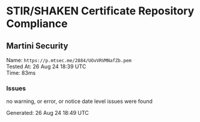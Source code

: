 # STIR/SHAKEN Certificate Repository Compliance

## Martini Security

Name: `https://p.mtsec.me/2884/UOvVRVMNafZb.pem`\
Tested At: 26 Aug 24 18:39 UTC\
Time: 83ms

### Issues

no warning, or error, or notice date level issues were found

Generated: 26 Aug 24 18:49 UTC